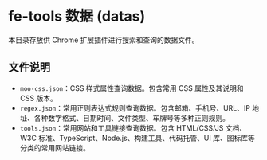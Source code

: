 # fe-tools 数据 (datas)

本目录存放供 Chrome 扩展插件进行搜索和查询的数据文件。

## 文件说明

- `moo-css.json`：CSS 样式属性查询数据。包含常用 CSS 属性及其说明和 CSS 版本。
- `regex.json`：常用正则表达式规则查询数据。包含邮箱、手机号、URL、IP 地址、各种数字格式、日期时间、文件类型、车牌号等多种正则规则。
- `tools.json`：常用网站和工具链接查询数据。包含 HTML/CSS/JS 文档、W3C 标准、TypeScript、Node.js、构建工具、代码托管、UI 库、图标库等分类的常用网站链接。
